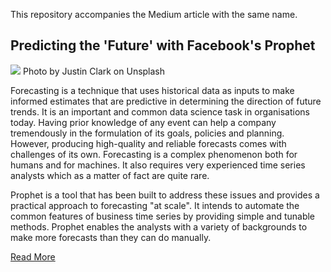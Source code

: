 This repository accompanies the Medium article with the same name.

## Predicting the 'Future' with Facebook's Prophet

![](https://github.com/parulnith/Predicting-the-Future-with-Facebook-s-Prophet/blob/master/image/image1.jpg)
Photo by Justin Clark on Unsplash

Forecasting is a technique that uses historical data as inputs to make informed estimates that are predictive in determining the direction of future trends. It is an important and common data science task in organisations today. Having prior knowledge of any event can help a company tremendously in the formulation of its goals, policies and planning. However, producing high-quality and reliable forecasts comes with challenges of its own. Forecasting is a complex phenomenon both for humans and for machines. It also requires very experienced time series analysts which as a matter of fact are quite rare.

Prophet is a tool that has been built to address these issues and provides a practical approach to forecasting "at scale". It intends to automate the common features of business time series by providing simple and tunable methods. Prophet enables the analysts with a variety of backgrounds to make more forecasts than they can do manually.

[Read More](https://medium.com/@parulnith/predicting-the-future-with-facebook-s-prophet-bdfe11af10ff)
